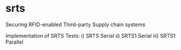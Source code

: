 srts
====

Securing RFID-enabled Third-party Supply chain systems

Implementation of SRTS Tests:
i)    SRTS Serial
ii)   SRTS1 Serial
iii)  SRTS1 Parallel
